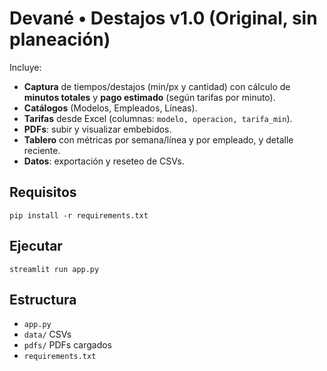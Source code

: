 
# Devané • Destajos v1.0 (Original, sin planeación)

Incluye:
- **Captura** de tiempos/destajos (min/px y cantidad) con cálculo de **minutos totales** y **pago estimado** (según tarifas por minuto).
- **Catálogos** (Modelos, Empleados, Líneas).
- **Tarifas** desde Excel (columnas: `modelo, operacion, tarifa_min`).
- **PDFs**: subir y visualizar embebidos.
- **Tablero** con métricas por semana/línea y por empleado, y detalle reciente.
- **Datos**: exportación y reseteo de CSVs.

## Requisitos
```
pip install -r requirements.txt
```

## Ejecutar
```
streamlit run app.py
```

## Estructura
- `app.py`
- `data/` CSVs
- `pdfs/` PDFs cargados
- `requirements.txt`

